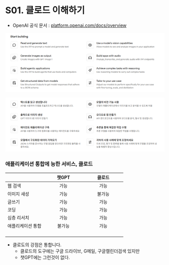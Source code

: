 
# S01. 클로드 이해하기

- OpenAI 공식 문서 : [platform.openai.com/docs/overview](https://platform.openai.com/docs/overview)

![StartBuilding](./img/s00_openai_start_en.png)

![StartBuilding](./img/s00_openai_start_kr.png)

### 애플리케이션 통합에 능한 서비스, 클로드

|      | 챗GPT | 클로드 |
|------|:-----:|:-----:|
| 웹 검색         |  가능  |  가능  |
| 이미지 새성      |  가능  | 불가능  |
| 글쓰기          |  가능  |  가능  |
| 코딩            |  가능  |  가능  | 
| 심층 리서치      |  가능  |  가능  |
| 애플리케이션 통합 | 불가능  |  가능  | 
| | 　　　　　　　　 | 　　　　　　　　 |

- 클로도의 강점은 통합니다. 
  - 클로드의 도구에는 구글 드라이브, G메일, 구글캘린더검색 있지만
  - 챗GPT에는 그런것이 없다.

